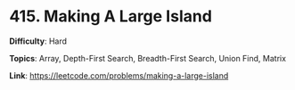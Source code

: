 # 415. Making A Large Island

**Difficulty**: Hard

**Topics**: Array, Depth-First Search, Breadth-First Search, Union Find, Matrix

**Link**: https://leetcode.com/problems/making-a-large-island
